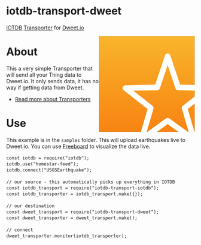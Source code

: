 # iotdb-transport-dweet
[IOTDB](https://github.com/dpjanes/node-iotdb) 
[Transporter](https://github.com/dpjanes/node-iotdb/blob/master/docs/transporters.md)
for
[Dweet.io](https://dweet.io/)

<img src="https://raw.githubusercontent.com/dpjanes/iotdb-homestar/master/docs/HomeStar.png" align="right" />

# About

This a very simple Transporter that will send all your Thing data to Dweet.io.
It only sends data, it has no way if getting data from Dweet.

* [Read more about Transporters](https://github.com/dpjanes/node-iotdb/blob/master/docs/transporters.md)

# Use

This example is in the `samples` folder. 
This will upload earthquakes live to Dweet.io.
You can use [Freeboard](https://freeboard.io/) to visualize the data
live.

    const iotdb = require("iotdb");
    iotdb.use("homestar-feed");
    iotdb.connect("USGSEarthquake");

    // our source - this automatically picks up everything in IOTDB
    const iotdb_transport = require("iotdb-transport-iotdb");
    const iotdb_transporter = iotdb_transport.make({});

    // our destination
    const dweet_transport = require("iotdb-transport-dweet");
    const dweet_transporter = dweet_transport.make();

    // connect
    dweet_transporter.monitor(iotdb_transporter);
